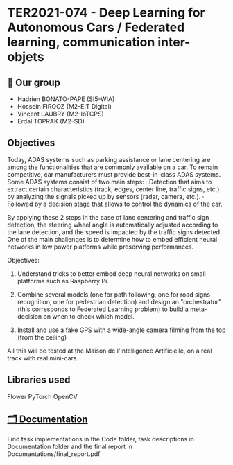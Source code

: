 # TER2021-074 - Deep Learning for Autonomous Cars / Federated learning, communication inter-objets

## 🏫 Our group
* Hadrien BONATO-PAPE (SI5-WIA)
* Hossein FIROOZ (M2-EIT Digital)
* Vincent LAUBRY (M2-IoTCPS)
* Erdal TOPRAK (M2-SD)


## Objectives

Today, ADAS systems such as parking assistance or lane centering are among the functionalities that are commonly available on a car. To remain competitive, car manufacturers must provide best-in-class ADAS systems. Some ADAS systems consist of two main steps: 
·       Detection that aims to extract certain characteristics (track, edges, center line, traffic signs, etc.) by analyzing the signals picked up by sensors (radar, camera, etc.). 
·       Followed by a decision stage that allows to control the dynamics of the car. 

By applying these 2 steps in the case of lane centering and traffic sign detection, the steering wheel angle is automatically adjusted according to the lane detection, and the speed is impacted by the traffic signs detected. 
One of the main challenges is to determine how to embed efficient neural networks in low power platforms while preserving performances. 

Objectives: 
1. Understand tricks to better embed deep neural networks on small platforms such as Raspberry Pi. 

2. Combine several models (one for path following, one for road signs recognition, one for pedestrian detection) and design an "orchestrator" (this corresponds to Federated Learning problem) to build a meta-decision on when to check which model. 

3. Install and use a fake GPS with a  wide-angle camera filming from the top (from the ceiling) 

All this will be tested at the Maison de l'Intelligence Artificielle, on a real track with real mini-cars.

## Libraries used
Flower
PyTorch
OpenCV

## [🗂 Documentation](https://github.com/erdaltoprak/TER2021-074/tree/master/Documentation)
Find task implementations in the Code folder, task descriptions in Documentation folder and the final report in Documantations/final_report.pdf

